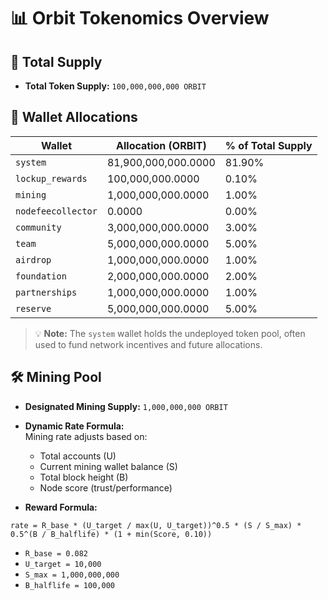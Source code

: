 # 📊 Orbit Tokenomics Overview

## 🔢 Total Supply
- **Total Token Supply:** `100,000,000,000 ORBIT`

## 💼 Wallet Allocations
| Wallet | Allocation (ORBIT) | % of Total Supply |
|--------|--------------------|-------------------|
| `system` | 81,900,000,000.0000 | 81.90% |
| `lockup_rewards` | 100,000,000.0000 | 0.10% |
| `mining` | 1,000,000,000.0000 | 1.00% |
| `nodefeecollector` | 0.0000 | 0.00% |
| `community` | 3,000,000,000.0000 | 3.00% |
| `team` | 5,000,000,000.0000 | 5.00% |
| `airdrop` | 1,000,000,000.0000 | 1.00% |
| `foundation` | 2,000,000,000.0000 | 2.00% |
| `partnerships` | 1,000,000,000.0000 | 1.00% |
| `reserve` | 5,000,000,000.0000 | 5.00% |

> 💡 **Note:** The `system` wallet holds the undeployed token pool, often used to fund network incentives and future allocations.

## 🛠️ Mining Pool
- **Designated Mining Supply:** `1,000,000,000 ORBIT`
- **Dynamic Rate Formula:**  
  Mining rate adjusts based on:
  - Total accounts (U)
  - Current mining wallet balance (S)
  - Total block height (B)
  - Node score (trust/performance)

- **Reward Formula:**
```
rate = R_base * (U_target / max(U, U_target))^0.5 * (S / S_max) * 0.5^(B / B_halflife) * (1 + min(Score, 0.10))
```
- `R_base = 0.082`
- `U_target = 10,000`
- `S_max = 1,000,000,000`
- `B_halflife = 100,000`
